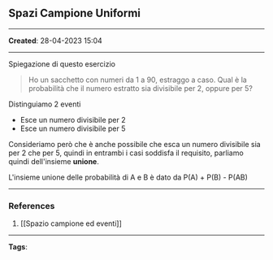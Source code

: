 ## Spazi Campione Uniformi

---

**Created**: 28-04-2023 15:04

---

Spiegazione di questo esercizio

> Ho un sacchetto con numeri da 1 a 90, estraggo a caso. Qual è la probabilità che il numero estratto sia divisibile per 2, oppure per 5? 

Distinguiamo 2 eventi

- Esce un numero divisibile per 2
- Esce un numero divisibile per 5

Consideriamo però che è anche possibile che esca un numero divisibile sia per 2 che per 5, quindi in entrambi i casi soddisfa il requisito, parliamo quindi dell'insieme **unione**. 

L'insieme unione delle probabilità di A e B è dato da P(A) + P(B) - P(AB)

---

### References

1. [[Spazio campione ed eventi]]
---
**Tags**: 
